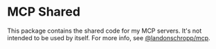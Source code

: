 # MCP Shared

This package contains the shared code for my MCP servers. It's not intended to be used by itself.
For more info, see [@landonschropp/mcp](https://github.com/LandonSchropp/mcp).
